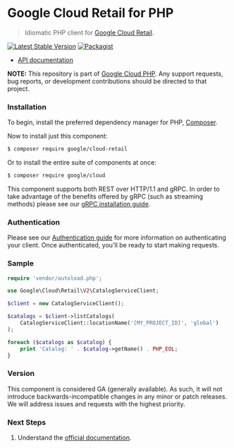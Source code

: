 # Google Cloud Retail for PHP

> Idiomatic PHP client for [Google Cloud Retail](https://cloud.google.com/retail).

[![Latest Stable Version](https://poser.pugx.org/google/cloud-retail/v/stable)](https://packagist.org/packages/google/cloud-retail) [![Packagist](https://img.shields.io/packagist/dm/google/cloud-retail.svg)](https://packagist.org/packages/google/cloud-retail)

* [API documentation](https://cloud.google.com/php/docs/reference/cloud-retail/latest)

**NOTE:** This repository is part of [Google Cloud PHP](https://github.com/googleapis/google-cloud-php). Any
support requests, bug reports, or development contributions should be directed to
that project.

### Installation

To begin, install the preferred dependency manager for PHP, [Composer](https://getcomposer.org/).

Now to install just this component:

```sh
$ composer require google/cloud-retail
```

Or to install the entire suite of components at once:

```sh
$ composer require google/cloud
```

This component supports both REST over HTTP/1.1 and gRPC. In order to take advantage of the benefits offered by gRPC (such as streaming methods)
please see our [gRPC installation guide](https://cloud.google.com/php/grpc).

### Authentication

Please see our [Authentication guide](https://github.com/googleapis/google-cloud-php/blob/main/AUTHENTICATION.md) for more information
on authenticating your client. Once authenticated, you'll be ready to start making requests.

### Sample

```php
require 'vendor/autoload.php';

use Google\Cloud\Retail\V2\CatalogServiceClient;

$client = new CatalogServiceClient();

$catalogs = $client->listCatalogs(
    CatalogServiceClient::locationName('[MY_PROJECT_ID]', 'global')
);

foreach ($catalogs as $catalog) {
    print 'Catalog: ' . $catalog->getName() . PHP_EOL;
}
```

### Version

This component is considered GA (generally available). As such, it will not introduce backwards-incompatible changes in
any minor or patch releases. We will address issues and requests with the highest priority.

### Next Steps

1. Understand the [official documentation](https://cloud.google.com/retail/docs).
